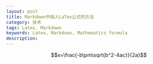 ```yaml
---
layout: post
title: Markdown中插入LaTex公式的方法
category: 技术
tags: Latex, Markdown
keywords: Latex, Markdown, Mathematics formula
description: 
---
```


<script type="text/javascript" src="http://cdn.mathjax.org/mathjax/latest/MathJax.js?config=default"></script>


$$x=\frac{-b\pm\sqrt{b^2-4ac}}{2a}$$